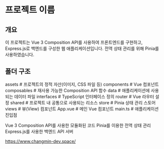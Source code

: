 # 프로젝트 이름

## 개요
이 프로젝트는 Vue 3 Composition API를 사용하여 프론트엔드를 구현하고, Express.js로 백엔드를 구성한 웹 애플리케이션입니다. 전역 상태 관리를 위해 Pinia를 사용하였습니다.

## 폴더 구조
 assets # 프로젝트의 정적 자산(이미지, CSS 파일 등)
 components # Vue 컴포넌트
 composables # 재사용 가능한 Composition API 함수
data # 애플리케이션에 사용되는 데이터 파일
interfaces # TypeScript 인터페이스 정의
router # Vue 라우터 설정
shared # 프로젝트 내 공통으로 사용되는 리소스
store # Pinia 상태 관리 스토어
views # 뷰(View) 컴포넌트
App.vue # 메인 Vue 컴포넌트
 main.ts # 애플리케이션 진입점

Vue 3 Composition API를 사용한 모듈화된 코드
Pinia를 이용한 전역 상태 관리
Express.js를 사용한 백엔드 API 서버

https://www.changmin-dev.space/

